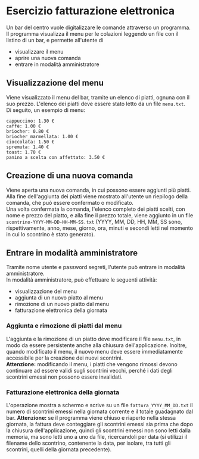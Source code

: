# Esercizio fatturazione elettronica
Un bar del centro vuole digitalizzare le comande attraverso un programma. \
Il programma visualizza il menu per le colazioni leggendo un file con il listino di un bar, e permette all'utente di
- visualizzare il menu
- aprire una nuova comanda
- entrare in modalità amministratore

## Visualizzazione del menu
Viene visualizzato il menu del bar, tramite un elenco di piatti, ognuna con il suo prezzo. L'elenco dei piatti deve essere stato letto da un file `menu.txt`. \
Di seguito, un esempio di menu:
```
cappuccino: 1.30 €
caffè: 1.00 €
briocher: 0.80 €
briocher_marmellata: 1.00 €
cioccolata: 1.50 €
spremuta: 1.40 €
toast: 1.70 €
panino a scelta con affettato: 3.50 €
```

## Creazione di una nuova comanda
Viene aperta una nuova comanda, in cui possono essere aggiunti più piatti. \
Alla fine dell'aggiunta dei piatti viene mostrato all'utente un riepilogo della comanda,
che può essere confermato o modificato. \
Una volta confermata la comanda, l'elenco completo dei piatti scelti, con nome e prezzo del piatto, e alla fine il prezzo totale,
viene aggiunto in un file `scontrino-YYYY-MM-DD-HH-MM-SS.txt` (YYYY, MM, DD, HH, MM, SS sono, rispettivamente,
anno, mese, giorno, ora, minuti e secondi letti nel momento in cui lo scontrino è stato generato).

## Entrare in modalità amministratore
Tramite nome utente e password segreti, l'utente può entrare in modalità amministratore. \
In modalità amministratore, può effettuare le seguenti attività:
- visualizzazione del menu
- aggiunta di un nuovo piatto al menu
- rimozione di un nuovo piatto dal menu
- fatturazione elettronica della giornata

### Aggiunta e rimozione di piatti dal menu
L'aggiunta e la rimozione di un piatto deve modificare il file `menu.txt`, in modo da essere persistente anche alla chiusura
dell'applicazione. Inoltre, quando modificato il menu, il nuovo menu deve essere immediatamente accessibile per la creazione
dei nuovi scontrini. \
__Attenzione:__ modificando il menu, i piatti che vengono rimossi devono continuare ad essere validi sugli scontrini vecchi,
perché i dati degli scontrini emessi non possono essere invalidati.

### Fatturazione elettronica della giornata
L'operazione mostra a schermo e scrive su un file `fattura_YYYY_MM_DD.txt` il numero di scontrini emessi nella giornata corrente e
il totale guadagnato dal bar.
__Attenzione:__ se il programma viene chiuso e riaperto nella stessa giornata, la fattura deve conteggiare gli scontrini emessi sia
prima che dopo la chiusura dell'applicazione, quindi gli scontrini emessi non sono letti dalla memoria, ma sono letti uno a uno
da file, ricercandoli per data (si utilizzi il filename dello scontrino, contenente la data, per isolare, tra tutti gli scontrini,
quelli della giornata precedente).
